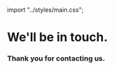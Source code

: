 import "../styles/main.css";

<Hero slots="heading" variant="fullwidth" theme="dark" customLayout className="contactUsHerobgImage" />

# We'll be in touch.

<TitleBlock slots="heading" theme="lightest" />

### Thank you for contacting us.


